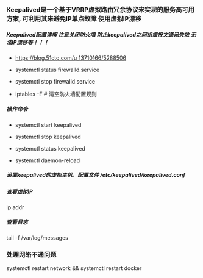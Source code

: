 ### Keepalived是一个基于VRRP虚拟路由冗余协议来实现的服务高可用方案, 可利用其来避免IP单点故障 使用虚拟IP漂移


#####  Keepalived配置详解  注意关闭防火墙 防止keepalived之间组播报文通讯失效 无法IP漂移等！！！

- https://blog.51cto.com/u_13710166/5288506

- systemctl status firewalld.service

- systemctl stop firewalld.service

- iptables -F   # 清空防火墙配置规则

##### 操作命令

- systemctl start keepalived

- systemctl stop keepalived

- systemctl status keepalived

- systemctl daemon-reload


##### 设置keepalived的虚拟主机，配置文件 /etc/keepalived/keepalived.conf

##### 查看虚拟IP

ip addr

##### 查看日志

tail -f /var/log/messages

### 处理网络不通问题

systemctl restart network  &&  systemctl restart docker